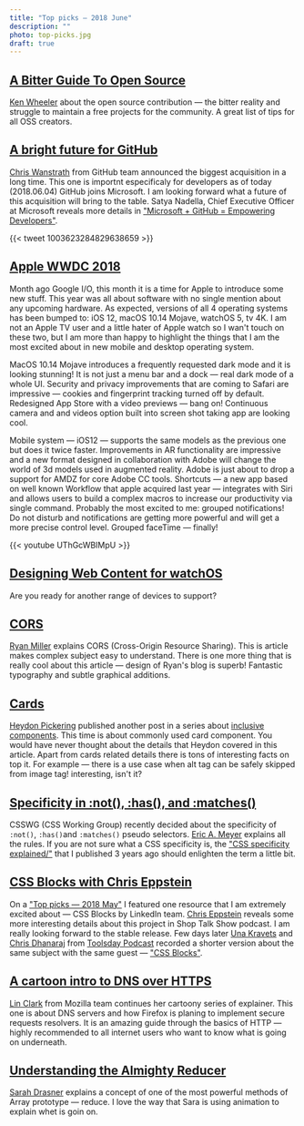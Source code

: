 ```yaml
---
title: "Top picks — 2018 June"
description: ""
photo: top-picks.jpg
draft: true
---
```


## [A Bitter Guide To Open Source](https://medium.com/@ken_wheeler/a-bitter-guide-to-open-source-a8e3b6a3c1c4)

[Ken Wheeler](https://twitter.com/ken_wheeler) about the open source contribution — the bitter reality and struggle to maintain a free projects for the community. A great list of tips for all OSS creators.

## [A bright future for GitHub](https://blog.github.com/2018-06-04-github-microsoft/)

[Chris Wanstrath](https://twitter.com/defunkt) from GitHub team announced the biggest acquisition in a long time. This one is importnt especificaly for developers as of today (2018.06.04) GitHub joins Microsoft. I am looking forward what a future of this acquisition will bring to the table. Satya Nadella, Chief Executive Officer at Microsoft reveals more details in ["Microsoft + GitHub = Empowering Developers"](https://blogs.microsoft.com/blog/2018/06/04/microsoft-github-empowering-developers/).

{{< tweet 1003623284829638659 >}}

## [Apple WWDC 2018](https://www.apple.com/apple-events/june-2018/)

Month ago Google I/O, this month it is a time for Apple to introduce some new stuff. This year was all about software with no single mention about any upcoming hardware. As expected, versions of all 4 operating systems has been bumped to: iOS 12, macOS 10.14 Mojave, watchOS 5, tv 4K. I am not an Apple TV user and a little hater of Apple watch so I wan't touch on these two, but I am more than happy to highlight the things that I am the most excited about in new mobile and desktop operating system.

MacOS 10.14 Mojave introduces a frequently requested dark mode and it is looking stunning! It is not just a menu bar and a dock — real dark mode of a whole UI. Security and privacy improvements that are coming to Safari are impressive — cookies and fingerprint tracking turned off by default. Redesigned App Store with a video previews — bang on! Continuous camera and and videos option built into screen shot taking app are looking cool.

Mobile system — iOS12 — supports the same models as the previous one but does it twice faster. Improvements in AR functionality are impressive and a new format designed in collaboration with Adobe will change the world of 3d models used in augmented reality. Adobe is just about to drop a support for AMDZ for core Adobe CC tools. Shortcuts — a new app based on well known Workflow that apple acquired last year — integrates with Siri and allows users to build a complex macros to increase our productivity via single command. Probably the most excited to me: grouped notifications! Do not disturb and notifications are getting more powerful and will get a more precise control level. Grouped faceTime — finally!

{{< youtube UThGcWBIMpU >}}

## [Designing Web Content for watchOS](https://developer.apple.com/videos/play/wwdc2018/239/)

Are you ready for another range of devices to support? 

## [CORS](https://frontendian.co/cors)

[Ryan Miller](https://twitter.com/andryanmiller) explains CORS (Cross-Origin Resource Sharing). This is article makes complex subject easy to understand. There is one more thing that is really cool about this article — design of Ryan's blog is superb! Fantastic typography and subtle graphical additions.

## [Cards](https://inclusive-components.design/cards/)

[Heydon Pickering](https://twitter.com/heydonworks) published another post in a series about [inclusive components](https://inclusive-components.design/). This time is about commonly used card component. You would have never thought about the details that Heydon covered in this article. Apart from cards related details there is tons of interesting facts on top it. For example — there is a use case when alt tag can be safely skipped from image tag! interesting, isn't it?

## [Specificity in :not(), :has(), and :matches()](https://meyerweb.com/eric/thoughts/2018/06/05/specificity-in-not-has-and-matches/)

CSSWG (CSS Working Group) recently decided about the specificity of `:not()`, `:has()`and `:matches()` pseudo selectors. [Eric A. Meyer](https://twitter.com/meyerweb) explains all the rules. If you are not sure what a CSS specificity is, the ["CSS specificity explained/"](https://pawelgrzybek.com/css-specificity-explained/) that I published 3 years ago should enlighten the term a little bit.

## [CSS Blocks with Chris Eppstein](http://shoptalkshow.com/episodes/315-css-blocks-chris-eppstein/)

On a ["Top picks — 2018 May"](https://pawelgrzybek.com/top-picks-2018-may/) I featured one resource that I am extremely excited about — CSS Blocks by LinkedIn team. [Chris Eppstein](https://twitter.com/chriseppstein) reveals some more interesting details about this project in Shop Talk Show podcast. I am really looking forward to the stable release. Few days later [Una Kravets](https://twitter.com/una) and [Chris Dhanaraj](https://twitter.com/chrisdhanaraj) from [Toolsday Podcast](https://spec.fm/podcasts/toolsday/155363) recorded a shorter version about the same subject with the same guest — ["CSS Blocks"](https://spec.fm/podcasts/toolsday/155363).

## [A cartoon intro to DNS over HTTPS](https://hacks.mozilla.org/2018/05/a-cartoon-intro-to-dns-over-https/)

[Lin Clark](https://twitter.com/linclark) from Mozilla team continues her cartoony series of explainer. This one is about DNS servers and how Firefox is planing to implement secure requests resolvers. It is an amazing guide through the basics of HTTP — highly recommended to all internet users who want to know what is going on underneath.

## [Understanding the Almighty Reducer](https://css-tricks.com/understanding-the-almighty-reducer/)

[Sarah Drasner](https://twitter.com/sarah_edo) explains a concept of one of the most powerful methods of Array prototype — reduce. I love the way that Sara is using animation to explain whet is goin on.


